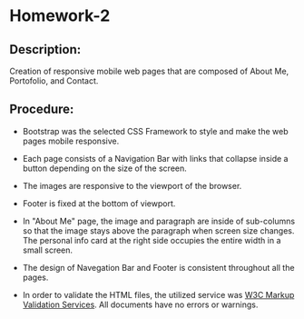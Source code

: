 # Homework-2

## Description:
Creation of responsive mobile web pages that are composed of About Me, Portofolio, and Contact. 

## Procedure:
- Bootstrap was the selected CSS Framework to style and make the web pages mobile responsive.

- Each page consists of a Navigation Bar with links that collapse inside a button depending on the size of the screen.

- The images are responsive to the viewport of the browser.

- Footer is fixed at the bottom of viewport.

- In "About Me" page, the image and paragraph are inside of sub-columns so that the image stays above the paragraph when screen size changes. The personal info card at the right side occupies the entire width in a small screen.

- The design of Navegation Bar and Footer is consistent throughout all the pages.

- In order to validate the HTML files, the utilized service was [W3C Markup Validation Services](https://validator.w3.org/#validate_by_upload). All documents have no errors or warnings.